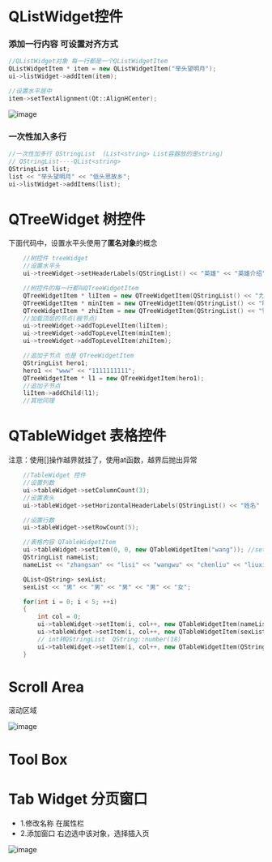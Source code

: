 # QListWidget控件  

### 添加一行内容 可设置对齐方式  

```cpp
//QListWidget对象 每一行都是一个QListWidgetItem
QListWidgetItem * item = new QListWidgetItem("举头望明月");
ui->listWidget->addItem(item);

//设置水平居中
item->setTextAlignment(Qt::AlignHCenter);
```  
![image](https://user-images.githubusercontent.com/58176267/156514195-2b87dc01-67a6-4823-b11e-c1af54a1a236.png)


### 一次性加入多行  

```cpp
//一次性加多行 QStringList  (List<string> List容器放的是string)
// QStringList----QList<string>
QStringList list;
list << "举头望明月" << "低头思故乡";
ui->listWidget->addItems(list);
```

# QTreeWidget  树控件  
下面代码中，设置水平头使用了**匿名对象**的概念  

```cpp
    //树控件 treeWidget
    //设置水平头
    ui->treeWidget->setHeaderLabels(QStringList() << "英雄" << "英雄介绍"); //匿名对象

    //树控件的每一行都叫QTreeWidgetItem
    QTreeWidgetItem * liItem = new QTreeWidgetItem(QStringList() << "力量");
    QTreeWidgetItem * minItem = new QTreeWidgetItem(QStringList() << "敏捷");
    QTreeWidgetItem * zhiItem = new QTreeWidgetItem(QStringList() << "智力");
    //加载顶层的节点(根节点)
    ui->treeWidget->addTopLevelItem(liItem);
    ui->treeWidget->addTopLevelItem(minItem);
    ui->treeWidget->addTopLevelItem(zhiItem);

    //追加子节点 也是 QTreeWidgetItem
    QStringList hero1;
    hero1 << "www" << "1111111111";
    QTreeWidgetItem * l1 = new QTreeWidgetItem(hero1);
    //追加子节点
    liItem->addChild(l1);
    //其他同理
```

# QTableWidget  表格控件  

注意：使用[]操作越界就挂了，使用at函数，越界后抛出异常

```cpp
    //TableWidget 控件
    //设置列数
    ui->tableWidget->setColumnCount(3);
    //设置表头
    ui->tableWidget->setHorizontalHeaderLabels(QStringList() << "姓名" << "性别" << "年龄"); //水平表头

    //设置行数
    ui->tableWidget->setRowCount(5);

    //表格内容 QTableWidgetItem
    ui->tableWidget->setItem(0, 0, new QTableWidgetItem("wang")); //setItem需要的第三个参数，是一个QTableWidgetItem的指针
    QStringList nameList;
    nameList << "zhangsan" << "lisi" << "wangwu" << "chenliu" << "liuxiu";

    QList<QString> sexList;
    sexList << "男" << "男" << "男" << "男" << "女";

    for(int i = 0; i < 5; ++i)
    {
        int col = 0;
        ui->tableWidget->setItem(i, col++, new QTableWidgetItem(nameList[i]));
        ui->tableWidget->setItem(i, col++, new QTableWidgetItem(sexList.at(i)));
        // int转QStringList  QString::number(18)
        ui->tableWidget->setItem(i, col++, new QTableWidgetItem(QString::number(18)));
    }
```

# Scroll Area  
滚动区域  

![image](https://user-images.githubusercontent.com/58176267/156524629-c69d8826-bbf3-4a82-8438-09405d182dc4.png)

# Tool Box  

# Tab Widget 分页窗口  

* 1.修改名称 在属性栏  
* 2.添加窗口  右边选中该对象，选择插入页  

![image](https://user-images.githubusercontent.com/58176267/156525883-a5cf2dea-867a-43dd-b903-e4ff3ef28cc2.png)



